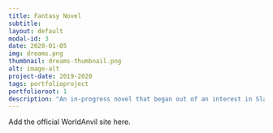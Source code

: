 ```yaml
---
title: Fantasy Novel 
subtitle: 
layout: default
modal-id: 3
date: 2020-01-05
img: dreams.png
thumbnail: dreams-thumbnail.png
alt: image-alt
project-date: 2019-2020
tags: portfolioproject
portfolioroot: 1
description: "An in-progress novel that began out of an interest in Slavic mythologies and folklore, Earth and Smoke follows characters Ilyria and Wilk travelling through the fabled Zuriobor forest. An unlikely friendship is formed between the two as they find themselves exiled from the safe haven town Rasnov in the centre of the unforgiving forest region infested with monsters."
---
```


Add the official WorldAnvil site here.
